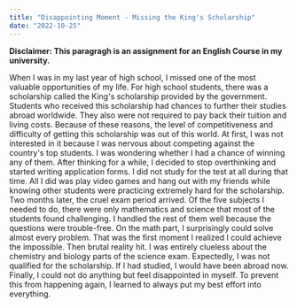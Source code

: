 ```yaml
---
title: "Disappointing Moment - Missing the King's Scholarship"
date: "2022-10-25"
---
```


**Disclaimer: This paragragh is an assignment for an English Course in my university.**

When I was in my last year of high school, I missed one of the most valuable opportunities of my life. For high school students, there was a scholarship called the King's scholarship provided by the government. Students who received this scholarship had chances to further their studies abroad worldwide. They also were not required to pay back their tuition and living costs. Because of these reasons, the level of competitiveness and difficulty of getting this scholarship was out of this world. At first, I was not interested in it because I was nervous about competing against the country's top students. I was wondering whether I had a chance of winning any of them. After thinking for a while, I decided to stop overthinking and started writing application forms. I did not study for the test at all during that time. All I did was play video games and hang out with my friends while knowing other students were practicing extremely hard for the scholarship. Two months later, the cruel exam period arrived. Of the five subjects I needed to do, there were only mathematics and science that most of the students found challenging. I handled the rest of them well because the questions were trouble-free. On the math part, I surprisingly could solve almost every problem. That was the first moment I realized I could achieve the impossible. Then brutal reality hit. I was entirely clueless about the chemistry and biology parts of the science exam. Expectedly, I was not qualified for the scholarship. If I had studied, I would have been abroad now. Finally, I could not do anything but feel disappointed in myself. To prevent this from happening again, I learned to always put my best effort into everything.